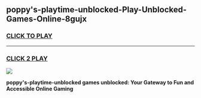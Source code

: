 
## poppy's-playtime-unblocked-Play-Unblocked-Games-Online-8gujx
<h3>
<a href="https://premium76.site?title=poppy's-playtime-unblocked&ref=25A">CLICK TO PLAY</a></h3>
<hr>

<h3>
<a href="https://premium76.site?title=poppy's-playtime-unblocked&ref=25A">CLICK 2 PLAY</a>
  
</h3>

<a href="https://premium76.site?title=poppy's-playtime-unblocked&ref=25A"><img src="https://clearcache.store/games.png"></a>


**poppy's-playtime-unblocked games unblocked: Your Gateway to Fun and Accessible Online Gaming**

